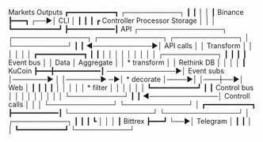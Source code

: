 
   Markets                                                                                                                                                                                          Outputs
┏━━━━━━━━━━━┓                                                                                                                                                                                           ┌───────────┐
┃           ┃                                                                                                                                                                                           │           │
┃  Binance  ┣━━━┓                                                                                                                                                                                   ┌──▶│   CLI    │
┃           ┃   ┃           ┏                                                 Controller                   Processor                                                                                     Storage       │   │           │
┗━━━━━━━━━━━┛   ┣━━━━━━━━━━━┃                                             API          ┌─────────────────┐         ┌───────────────┐                                                                               ┌─────────────┐     ┌─────────────┐   │   └───────────┘
                ┃           ┃                                           ◀────────────▶│ API calls       │         │  Transform    │                                                                            │             │     │             │   │
┏━━━━━━━━━━━┓   ┃           ┃                                                          │                 │         │               │                                                                            │             │     │             │   │   ┌───────────┐
┃           ┃   ┃           ┃                                             Event bus    │                 │ Data    │  Aggregate    │                                                                            │ * transform │     │  Rethink DB │   │   │           │
┃  KuCoin   ┣━━━╋━━━━━━━━━━━┃                                           ──────────────▶│ Event subs     │───────▶ │               │───────▶                                                                             ─▶│ * decorate │────▶│             │───┼──▶│   Web    │
┃           ┃   ┃           ┃                                               │                 │         │               │                                                                       │ * filter    │     │             │   │   │           │
┗━━━━━━━━━━━┛   ┃           ┃                                  Control bus  │                 │         │               │                                                                       │             │     │             │   │   └───────────┘
                ┃           ┃                                ◀──────────────│ Controll calls │         │               │                                                                         └─────────────┘     └─────────────┘   │
┏━━━━━━━━━━━┓   ┣━━━━━━━━━━━┃                                                          └─────────────────┘         └───────────────┘                                                                                                       │   ┌───────────┐
┃           ┃   ┃           ┗                                                                                                                                                                                     │   │           │
┃  Bittrex  ┣━━━┛                                                                                                                                                                                                └──▶│ Telegram │
┃           ┃                                                                                                                                                                                           │           │
┗━━━━━━━━━━━┛                                                                                                                                                                                           └───────────┘
